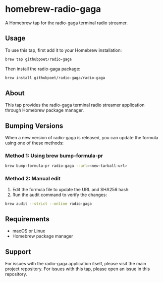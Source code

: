 # homebrew-radio-gaga

A Homebrew tap for the radio-gaga terminal radio streamer.

## Usage

To use this tap, first add it to your Homebrew installation:

```bash
brew tap githubpoet/radio-gaga
```

Then install the radio-gaga package:

```bash
brew install githubpoet/radio-gaga/radio-gaga
```

## About

This tap provides the radio-gaga terminal radio streamer application through Homebrew package manager.

## Bumping Versions

When a new version of radio-gaga is released, you can update the formula using one of these methods:

### Method 1: Using brew bump-formula-pr

```bash
brew bump-formula-pr radio-gaga --url=<new-tarball-url>
```

### Method 2: Manual edit

1. Edit the formula file to update the URL and SHA256 hash
2. Run the audit command to verify the changes:

```bash
brew audit --strict --online radio-gaga
```

## Requirements

- macOS or Linux
- Homebrew package manager

## Support

For issues with the radio-gaga application itself, please visit the main project repository.
For issues with this tap, please open an issue in this repository.
